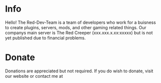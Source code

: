 Info
=====
<p>Hello!  The Red-Dev-Team is a team of developers who work for a buisness to create plugins, servers, mods, and other gaming related things.  Our companys main server is The Red Creeper (xxx.xxx.x.xx:xxxxx) but is not yet published due to financial problems.</p>

Donate
======
<p>Donations are appreciated but not required.  If you do wish to donate, visit our website or contact me at</p>
